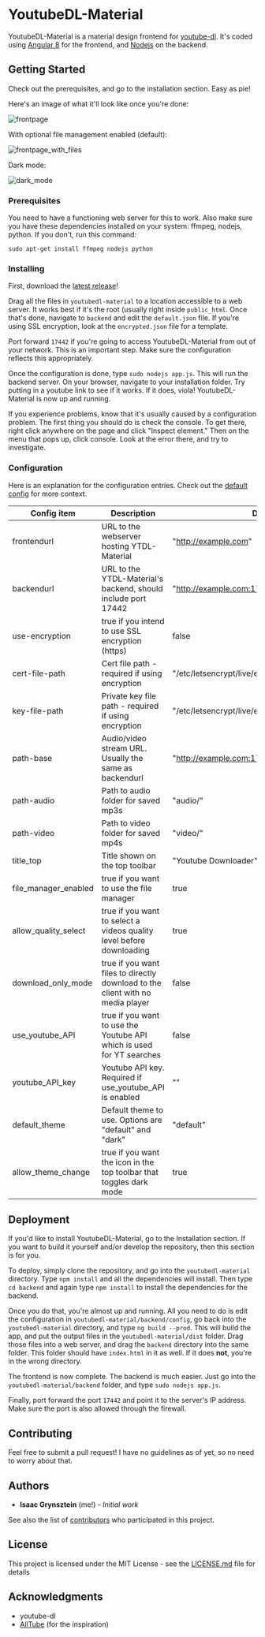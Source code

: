 # YoutubeDL-Material

YoutubeDL-Material is a material design frontend for [youtube-dl](https://rg3.github.io/youtube-dl/). It's coded using [Angular 8](https://angular.io/) for the frontend, and [Nodejs](https://nodejs.org/) on the backend.

## Getting Started

Check out the prerequisites, and go to the installation section. Easy as pie!

Here's an image of what it'll look like once you're done:

![frontpage](https://i.imgur.com/rOxWIys.png)

With optional file management enabled (default):

![frontpage_with_files](https://i.imgur.com/UTUROLl.png)

Dark mode:

![dark_mode](https://i.imgur.com/9TMkHF6.png?1)

### Prerequisites

You need to have a functioning web server for this to work. Also make sure you have these dependencies installed on your system: ffmpeg, nodejs, python. If you don't, run this command:

```
sudo apt-get install ffmpeg nodejs python
```

### Installing

First, download the [latest release](https://github.com/Tzahi12345/YoutubeDL-Material/releases/latest)!

Drag all the files in `youtubedl-material` to a location accessible to a web server. It works best if it's the root (usually right inside `public_html`. Once that's done, navigate to `backend` and edit the `default.json` file. If you're using SSL encryption, look at the `encrypted.json` file for a template. 

Port forward `17442` if you're going to access YoutubeDL-Material from out of your network. This is an important step. Make sure the configuration reflects this appropriately.

Once the configuration is done, type `sudo nodejs app.js`. This will run the backend server. On your browser, navigate to your installation folder. Try putting in a youtube link to see if it works. If it does, viola! YoutubeDL-Material is now up and running.

If you experience problems, know that it's usually caused by a configuration problem. The first thing you should do is check the console. To get there, right click anywhere on the page and click "Inspect element." Then on the menu that pops up, click console. Look at the error there, and try to investigate.

### Configuration

Here is an explanation for the configuration entries. Check out the [default config](https://github.com/Tzahi12345/YoutubeDL-Material/blob/master/backend/config/default.json) for more context.

| Config item | Description | Default |
| ------------- | ------------- | ------------- |
| frontendurl  | URL to the webserver hosting YTDL-Material | "http://example.com" |
| backendurl  | URL to the YTDL-Material's backend, should include port 17442 | "http://example.com:17442/" |
| use-encryption | true if you intend to use SSL encryption (https) | false |
| cert-file-path | Cert file path - required if using encryption | "/etc/letsencrypt/live/example.com/fullchain.pem" |
| key-file-path | Private key file path - required if using encryption |  "/etc/letsencrypt/live/example.com/privkey.pem" |
| path-base | Audio/video stream URL. Usually the same as backendurl | "http://example.com:17442/" |
| path-audio | Path to audio folder for saved mp3s | "audio/" |
| path-video | Path to video folder for saved mp4s | "video/" |
| title_top | Title shown on the top toolbar | "Youtube Downloader" |
| file_manager_enabled | true if you want to use the file manager | true |
| allow_quality_select | true if you want to select a videos quality level before downloading | true |
| download_only_mode | true if you want files to directly download to the client with no media player | false |
| use_youtube_API | true if you want to use the Youtube API which is used for YT searches | false |
| youtube_API_key | Youtube API key. Required if use_youtube_API is enabled | "" |
| default_theme | Default theme to use. Options are "default" and "dark" | "default" |
| allow_theme_change | true if you want the icon in the top toolbar that toggles dark mode | true |

## Deployment

If you'd like to install YoutubeDL-Material, go to the Installation section. If you want to build it yourself and/or develop the repository, then this section is for you.

To deploy, simply clone the repository, and go into the `youtubedl-material` directory. Type `npm install` and all the dependencies will install. Then type `cd backend` and again type `npm install` to install the dependencies for the backend.

Once you do that, you're almost up and running. All you need to do is edit the configuration in `youtubedl-material/backend/config`, go back into the `youtubedl-material` directory, and type `ng build --prod`. This will build the app, and put the output files in the `youtubedl-material/dist` folder. Drag those files into a web server, and drag the `backend` directory into the same folder. This folder should have `index.html` in it as well. If it does **not**, you're in the wrong directory.

The frontend is now complete. The backend is much easier. Just go into the `youtubedl-material/backend` folder, and type `sudo nodejs app.js`.

Finally, port forward the port `17442` and point it to the server's IP address. Make sure the port is also allowed through the firewall.

## Contributing

Feel free to submit a pull request! I have no guidelines as of yet, so no need to worry about that.

## Authors

* **Isaac Grynsztein** (me!) - *Initial work*

See also the list of [contributors](https://github.com/your/project/contributors) who participated in this project.

## License

This project is licensed under the MIT License - see the [LICENSE.md](LICENSE.md) file for details

## Acknowledgments

* youtube-dl
* [AllTube](https://github.com/Rudloff/alltube) (for the inspiration)
